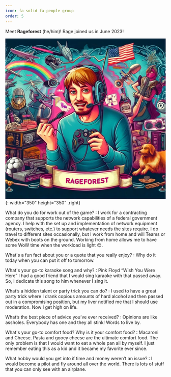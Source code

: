 ```yaml
---
icon: fa-solid fa-people-group
order: 5
---
```


Meet **Rageforest** (he/him)! Rage joined us in June 2023!

![Rageforest](/images/rageforest.png){: width="350" height="350" .right}

What do you do for work out of the game?
: I work for a contracting company that supports the network capabilities of a federal government agency. I help with the set up and implementation of network equipment (routers, switches, etc.) to support whatever needs the sites require. I do travel to different sites occasionally, but I work from home and will Teams or Webex with boots on the ground. Working from home allows me to have some WoW time when the workload is light 😊.

What's a fun fact about you or a quote that you really enjoy?
: Why do it today when you can put it off to tomorrow.

What's your go-to karaoke song and why? 
: Pink Floyd “Wish You Were Here” I had a good friend that I would sing karaoke with that passed away. So, I dedicate this song to him whenever I sing it.

What’s a hidden talent or party trick you can do? 
: I used to have a great party trick where I drank copious amounts of hard alcohol and then passed out in a compromising position, but my liver notified me that I should use moderation. Now I get high on life.

What’s the best piece of advice you’ve ever received? 
: Opinions are like assholes. Everybody has one and they all stink! Words to live by.

What's your go-to comfort food? Why is it  your comfort food? 
: Macaroni and Cheese. Pasta and gooey cheese are the ultimate comfort food. The only problem is that I would want to eat a whole pan all by myself. I just remember eating this as a kid and it became my favorite ever since.

What hobby would you get into if time and money weren’t an issue? 
: I would become a pilot and fly around all over the world. There is lots of stuff that you can only see with an airplane.